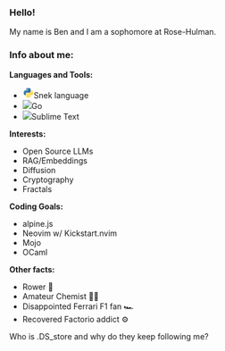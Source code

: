 ### Hello! 
My name is Ben and I am a sophomore at Rose-Hulman.

### Info about me:
**Languages and Tools:**
- <code><img height="20" src="https://raw.githubusercontent.com/github/explore/80688e429a7d4ef2fca1e82350fe8e3517d3494d/topics/python/python.png"></code>Snek language
- <code><img height="20" src="https://emojis.slackmojis.com/emojis/images/1454546974/291/golang.png?1454546974"></code>Go 
- <code><img height="20" src="https://insmac.org/uploads/posts/2017-06/1497195101_sublime-text.png"></code>Sublime Text

**Interests:**
- Open Source LLMs
- RAG/Embeddings
- Diffusion
- Cryptography
- Fractals

**Coding Goals:**
- alpine.js
- Neovim w/ Kickstart.nvim
- Mojo
- OCaml

**Other facts:**
- Rower 🚣
- Amateur Chemist 👨‍🔬
- Disappointed Ferrari F1 fan 🏎️
- Recovered Factorio addict ⚙️




Who is .DS_store and why do they keep following me?
